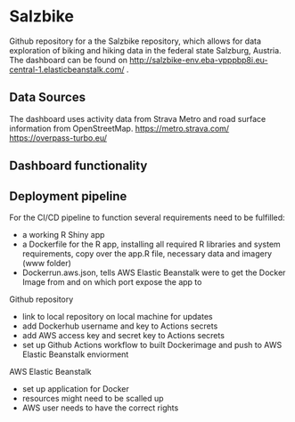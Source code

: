 # Salzbike

Github repository for a the Salzbike repository, which allows for data exploration of biking and hiking data in the federal state Salzburg, Austria. 
The dashboard can be found on http://salzbike-env.eba-vpppbp8i.eu-central-1.elasticbeanstalk.com/ .

## Data Sources 
The dashboard uses activity data from Strava Metro and road surface information from OpenStreetMap. 
https://metro.strava.com/
https://overpass-turbo.eu/

## Dashboard functionality 

## Deployment pipeline 
For the CI/CD pipeline to function several requirements need to be fulfilled: 

- a working R Shiny app
- a Dockerfile for the R app, installing all required R libraries and system requirements, copy over the app.R file, necessary data and imagery (www folder) 
- Dockerrun.aws.json, tells AWS Elastic Beanstalk were to get the Docker Image from and on which port expose the app to
 
Github repository 
  - link to local repository on local machine for updates
  - add Dockerhub username and key to Actions secrets
  - add AWS access key and secret key to Actions secrets
  - set up Github Actions workflow to built Dockerimage and push to AWS Elastic Beanstalk enviorment 

AWS Elastic Beanstalk 
- set up application for Docker
- resources might need to be scalled up
- AWS user needs to have the correct rights 
